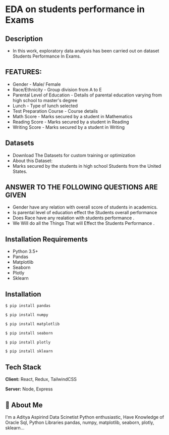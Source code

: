 
# EDA on students performance in Exams





## Description
* In this work, exploratory data analysis has been carried out on dataset Students Performance In Exams.
## FEATURES:

* Gender - Male/ Female
* Race/Ethnicity - Group division from A to E
* Parental Level of Education - Details of parental education varying from high school to master's degree
* Lunch - Type of lunch selected
* Test Preparation Course - Course details
* Math Score - Marks secured by a student in Mathematics
* Reading Score - Marks secured by a student in Reading
* Writing Score - Marks secured by a student in Writing

## Datasets
* Download The Datasets for custom training or optimization
* About this Dataset: 
* Marks secured by the students in high school Students from the United States.

## ANSWER TO THE FOLLOWING QUESTIONS ARE GIVEN
*  Gender have any relation with overall score of students in academics.
* Is parental level of education effect the Students overall performance
* Does Race have any realation with students performance .
* We Will do all the Things That will Effect the Students Performance .
## Installation Requirements
* Python 3.5+
* Pandas
* Matplotlib
* Seaborn
* Plotly
* Sklearn
## Installation


```bash
$ pip install pandas
```  
```bash
$ pip install numpy
```  
```bash
$ pip install matplotlib
```  
```bash
$ pip install seaborn
```  
```bash
$ pip install plotly
```   
```bash
$ pip install sklearn
```  
## Tech Stack

**Client:** React, Redux, TailwindCSS

**Server:** Node, Express


## 🚀 About Me
I'm a Aditya Aspirind Data Scinetist Python enthusiastic, Have Knowledge of Oracle Sql,
Python Libraries pandas, numpy, matplotlib, seaborn, plotly, sklearn...

